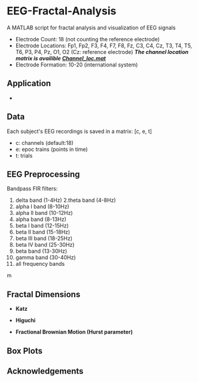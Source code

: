 # EEG-Fractal-Analysis
A MATLAB script for fractal analysis and visualization of EEG signals

* Electrode Count: 18 (not counting the reference electrode)
* Electrode Locations: Fp1, Fp2, F3, F4, F7, F8, Fz, C3, C4, Cz, T3, T4, T5, T6, P3, P4, Pz, O1, O2 (Cz: reference electrode)
**_The channel location matrix is availible [Channel_loc.mat](https://github.com/Dorsa-Arezooji/EEG-Fractal-Analysis/blob/master/Channel_loc.mat)_**
* Electrode Formation: 10-20 (international system)

## Application
* 
## Data
Each subject's EEG recordings is saved in a matrix: [c, e, t]
* c: channels (default:18)
* e: epoc trains (points in time)
* t: trials

## EEG Preprocessing
Bandpass FIR filters:
1. delta band (1-4Hz)
2.theta band (4-8Hz)
3. alpha I band (8-10Hz)
4. alpha II band (10-12Hz)
5. alpha band (8-13Hz)
6. beta I band (12-15Hz)
7. beta II band (15-18Hz)
8. beta III band (18-25Hz)
9. beta IV band (25-30Hz)
10. beta band (13-30Hz)
11. gamma band (30-40Hz)
12. all frequency bands
    
m

## Fractal Dimensions

* **Katz**

* **Higuchi**

* **Fractional Brownian Motion (Hurst parameter)**

## Box Plots

## Acknowledgements
